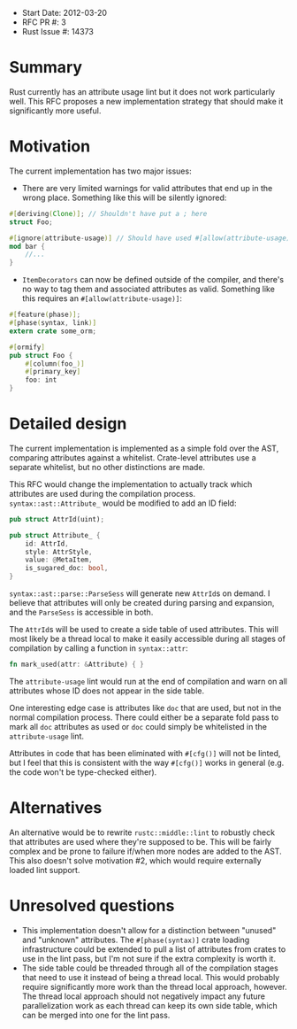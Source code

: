 - Start Date: 2012-03-20
- RFC PR #: 3
- Rust Issue #: 14373

# Summary

Rust currently has an attribute usage lint but it does not work particularly
well. This RFC proposes a new implementation strategy that should make it
significantly more useful.

# Motivation

The current implementation has two major issues:

+ There are very limited warnings for valid attributes that end up in the
wrong place. Something like this will be silently ignored:
```rust
#[deriving(Clone)]; // Shouldn't have put a ; here
struct Foo;

#[ignore(attribute-usage)] // Should have used #[allow(attribute-usage)] instead!
mod bar {
    //...
}
```
+ `ItemDecorators` can now be defined outside of the compiler, and there's no
way to tag them and associated attributes as valid. Something like this
requires an `#[allow(attribute-usage)]`:
```rust
#[feature(phase)];
#[phase(syntax, link)]
extern crate some_orm;

#[ormify]
pub struct Foo {
    #[column(foo_)]
    #[primary_key]
    foo: int
}
```

# Detailed design

The current implementation is implemented as a simple fold over the AST,
comparing attributes against a whitelist. Crate-level attributes use a separate
whitelist, but no other distinctions are made.

This RFC would change the implementation to actually track which attributes are
used during the compilation process. `syntax::ast::Attribute_` would be
modified to add an ID field:
```rust
pub struct AttrId(uint);

pub struct Attribute_ {
    id: AttrId,
    style: AttrStyle,
    value: @MetaItem,
    is_sugared_doc: bool,
}
```

`syntax::ast::parse::ParseSess` will generate new `AttrId`s on demand. I
believe that attributes will only be created during parsing and expansion, and
the `ParseSess` is accessible in both.

The `AttrId`s will be used to create a side table of used attributes. This will
most likely be a thread local to make it easily accessible during all stages of
compilation by calling a function in `syntax::attr`:
```rust
fn mark_used(attr: &Attribute) { }
```

The `attribute-usage` lint would run at the end of compilation and warn on all
attributes whose ID does not appear in the side table.

One interesting edge case is attributes like `doc` that are used, but not in
the normal compilation process. There could either be a separate fold pass to
mark all `doc` attributes as used or `doc` could simply be whitelisted in the
`attribute-usage` lint.

Attributes in code that has been eliminated with `#[cfg()]` will not be linted,
but I feel that this is consistent with the way `#[cfg()]` works in general
(e.g. the code won't be type-checked either).

# Alternatives

An alternative would be to rewrite `rustc::middle::lint` to robustly check
that attributes are used where they're supposed to be. This will be fairly
complex and be prone to failure if/when more nodes are added to the AST. This
also doesn't solve motivation #2, which would require externally loaded lint
support.

# Unresolved questions

+ This implementation doesn't allow for a distinction between "unused" and
"unknown" attributes. The `#[phase(syntax)]` crate loading infrastructure could
be extended to pull a list of attributes from crates to use in the lint pass,
but I'm not sure if the extra complexity is worth it.
+ The side table could be threaded through all of the compilation stages that
need to use it instead of being a thread local. This would probably require
significantly more work than the thread local approach, however. The thread
local approach should not negatively impact any future parallelization work as
each thread can keep its own side table, which can be merged into one for the
lint pass.


